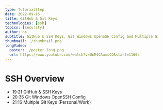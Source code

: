 ```yaml
---
type: TutorialStep
date: 2022-09-15
title: GitHub & Git Keys
technologies: [ssh]
topics: [security]
author: hs
subtitle: GitHub & SSH Keys, Git Windows OpenSSH Config and Multiple Git Keys (Personal/Work)
thumbnail: ./thumbnail.png
longVideo:
  poster: ./poster_long.png
  url: https://www.youtube.com/watch?v=UnM4QAumuCQ&start=1160s
---
```


# SSH Overview

- 19:21 GitHub & SSH Keys
- 20:35 Git Windows OpenSSH Config
- 21:16 Multiple Git Keys (Personal/Work)